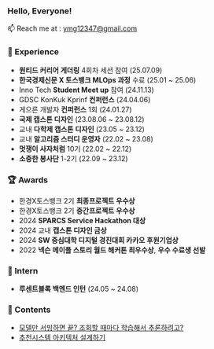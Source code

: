 ### Hello, Everyone! 


📫 Reach me at : ymg12347@gmail.com


### 🤿 Experience
* **원티드 커리어 게더링** 4회차 세션 참여 (25.07.09)
* **한국경제신문 X 토스뱅크 MLOps 과정** 수료 (25.01 ~ 25.06)
* Inno Tech **Student Meet up** 참여 (24.11.13)
* GDSC KonKuk Kprinf **컨퍼런스** (24.04.06)
* 게으른 개발자 **컨퍼런스** 1회 (24.01.27)
* **국제 캡스톤 디자인** (23.08.06 ~ 23.08.12)
* 교내 **다학제 캡스톤 디자인** (23.05 ~ 23.12)
* 교내 **알고리즘 스터디 운영자** (22.02 ~ 23.08)
* **멋쟁이 사자처럼** 10기 (22.02 ~ 22.12)
* **소중한 봉사단** 1-2기 (22.09 ~ 23.12)


### 🏆 Awards
* 한경X토스뱅크 2기 **최종프로젝트 우수상** 
* 한경X토스뱅크 2기 **중간프로젝트 우수상** 
* 2024 **SPARCS Service Hackathon 대상** 
* 2024 교내 **캡스톤 디자인 금상** 
* 2024 **SW 중심대학 디지털 경진대회 카카오 후원기업상** 
* 2022 **넥슨 메이플 스토리 월드 해커톤 최우수상**, **우수 수료생 선발** 

### 💼 Intern
* **루센트블록 백엔드 인턴** (24.05 ~ 24.08) 

### 📄 Contents 
* [모델만 서빙하면 끝? 조회할 때마다 학습해서 추론하려고?]()
* [추천시스템 아키텍처 설계하기]()


